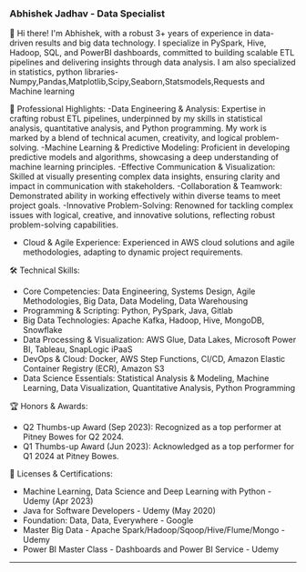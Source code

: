 ### Abhishek Jadhav - Data Specialist

👋 Hi there! I'm Abhishek, with a robust 3+ years of experience in data-driven results and big data technology. 
I specialize in PySpark, Hive, Hadoop, SQL, and PowerBI dashboards, committed to building scalable ETL pipelines and delivering insights through data analysis.
I am also specialized in statistics, python libraries- Numpy,Pandas,Matplotlib,Scipy,Seaborn,Statsmodels,Requests and Machine learning 

🚀 Professional Highlights:
-Data Engineering & Analysis: Expertise in crafting robust ETL pipelines, underpinned by my skills in statistical analysis, quantitative analysis, and Python programming. My work is marked by a blend of technical acumen, creativity, and logical problem-solving.
-Machine Learning & Predictive Modeling: Proficient in developing predictive models and algorithms, showcasing a deep understanding of machine learning principles.
-Effective Communication & Visualization: Skilled at visually presenting complex data insights, ensuring clarity and impact in communication with stakeholders.
-Collaboration & Teamwork: Demonstrated ability in working effectively within diverse teams to meet project goals.
-Innovative Problem-Solving: Renowned for tackling complex issues with logical, creative, and innovative solutions, reflecting robust problem-solving capabilities.
- Cloud & Agile Experience: Experienced in AWS cloud solutions and agile methodologies, adapting to dynamic project requirements.

🛠️ Technical Skills:
- Core Competencies: Data Engineering, Systems Design, Agile Methodologies, Big Data, Data Modeling, Data Warehousing
- Programming & Scripting: Python, PySpark, Java, Gitlab
- Big Data Technologies: Apache Kafka, Hadoop, Hive, MongoDB, Snowflake
- Data Processing & Visualization: AWS Glue, Data Lakes, Microsoft Power BI, Tableau, SnapLogic iPaaS
- DevOps & Cloud: Docker, AWS Step Functions, CI/CD, Amazon Elastic Container Registry (ECR), Amazon S3
- Data Science Essentials: Statistical Analysis & Modeling, Machine Learning, Data Visualization, Quantitative Analysis, Python Programming
  
🏆 Honors & Awards:
- Q2 Thumbs-up Award (Sep 2023): Recognized as a top performer at Pitney Bowes for Q2 2024.
- Q1 Thumbs-up Award (Jun 2023): Acknowledged as a top performer for Q1 2024 at Pitney Bowes.

📜 Licenses & Certifications:
- Machine Learning, Data Science and Deep Learning with Python - Udemy (Apr 2023)
- Java for Software Developers - Udemy (May 2020)
- Foundation: Data, Data, Everywhere - Google
- Master Big Data - Apache Spark/Hadoop/Sqoop/Hive/Flume/Mongo - Udemy
- Power BI Master Class - Dashboards and Power BI Service - Udemy

---

<!---
AbhishekJadhavData/AbhishekJadhavData is a ✨ special ✨ repository because its `README.md` (this file) appears on your GitHub profile.
You can click the Preview link to take a look at your changes.
--->
